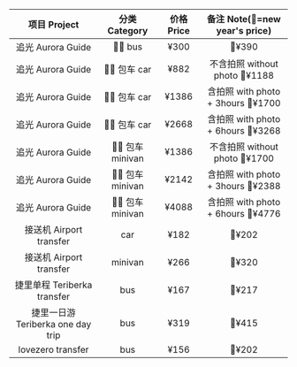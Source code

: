 项目 Project | 分类 Category |价格 Price | 备注 Note(🏮=new year's price)
:-:|:-:|:-:|:-:
追光 Aurora Guide| bus| ¥300 | 🏮¥390
追光 Aurora Guide| 包车 car| ¥882 | 不含拍照 without photo 🏮¥1188
追光 Aurora Guide| 包车 car| ¥1386 | 含拍照 with photo + 3hours 🏮¥1700
追光 Aurora Guide| 包车 car| ¥2668 | 含拍照 with photo + 6hours 🏮¥3268
追光 Aurora Guide| 包车 minivan| ¥1386 | 不含拍照 without photo 🏮¥1700
追光 Aurora Guide| 包车 minivan| ¥2142 | 含拍照 with photo + 3hours 🏮¥2388
追光 Aurora Guide| 包车 minivan| ¥4088 | 含拍照 with photo + 6hours 🏮¥4776
接送机 Airport transfer | car | ¥182 | 🏮¥202
接送机 Airport transfer | minivan | ¥266 | 🏮¥320
捷里单程 Teriberka transfer | bus | ¥167 | 🏮¥217
捷里一日游 Teriberka one day trip | bus | ¥319 | 🏮¥415
lovezero transfer | bus | ¥156 | 🏮¥202